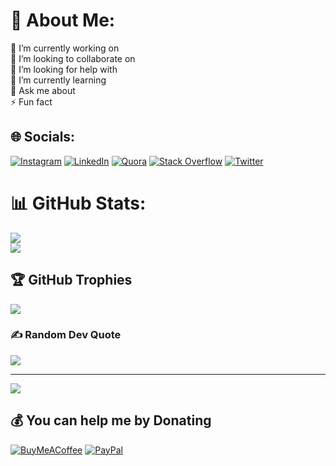 # 💫 About Me:
🔭 I’m currently working on<br>👯 I’m looking to collaborate on<br>🤝 I’m looking for help with<br>🌱 I’m currently learning<br>💬 Ask me about<br>⚡ Fun fact


## 🌐 Socials:
[![Instagram](https://img.shields.io/badge/Instagram-%23E4405F.svg?logo=Instagram&logoColor=white)](https://instagram.com/febryars33) [![LinkedIn](https://img.shields.io/badge/LinkedIn-%230077B5.svg?logo=linkedin&logoColor=white)](https://linkedin.com/in/febryars33) [![Quora](https://img.shields.io/badge/Quora-%23B92B27.svg?logo=Quora&logoColor=white)](https://quora.com/profile/febryars33) [![Stack Overflow](https://img.shields.io/badge/-Stackoverflow-FE7A16?logo=stack-overflow&logoColor=white)](https://stackoverflow.com/users/18387902) [![Twitter](https://img.shields.io/badge/Twitter-%231DA1F2.svg?logo=Twitter&logoColor=white)](https://twitter.com/febryars33) 

# 📊 GitHub Stats:
![](https://github-readme-streak-stats.herokuapp.com/?user=febryars33&theme=dark&hide_border=false)<br/>
![](https://github-readme-stats.vercel.app/api/top-langs/?username=febryars33&theme=dark&hide_border=false&include_all_commits=true&count_private=true&layout=compact)

## 🏆 GitHub Trophies
![](https://github-profile-trophy.vercel.app/?username=febryars33&theme=radical&no-frame=false&no-bg=false&margin-w=4)

### ✍️ Random Dev Quote
![](https://quotes-github-readme.vercel.app/api?type=horizontal&theme=radical)

---
[![](https://visitcount.itsvg.in/api?id=febryars33&icon=0&color=0)](https://visitcount.itsvg.in)

  ## 💰 You can help me by Donating
  [![BuyMeACoffee](https://img.shields.io/badge/Buy%20Me%20a%20Coffee-ffdd00?style=for-the-badge&logo=buy-me-a-coffee&logoColor=black)](https://buymeacoffee.com/febryars33) [![PayPal](https://img.shields.io/badge/PayPal-00457C?style=for-the-badge&logo=paypal&logoColor=white)](https://paypal.me/febryars33) 

  
<!-- Proudly created with GPRM ( https://gprm.itsvg.in ) -->
